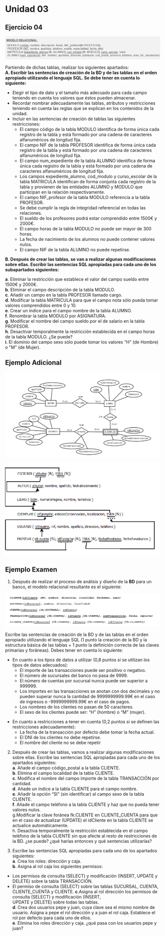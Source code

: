 # Unidad 03 

## **Ejercicio 04**

![Ejercicio04](Ejercicio04.png)

Partiendo de dichas tablas, realizar los siguientes apartados:  
**A. Escribir las sentencias de creación de la BD y de las tablas en el orden apropiado utilizando el lenguaje SQL. Se debe tener en cuenta lo siguiente:**
 *  Elegir el tipo de dato y el tamaño más adecuado para cada campo teniendo en cuenta los valores que éstos pueden almacenar.  
 * Recordar nombrar adecuadamente las tablas, atributos y restricciones teniendo en cuenta las reglas que se  explican en los contenidos de la unidad.  
*  Incluir en las sentencias de creación de tablas las siguientes restricciones:  
	* El campo código de la tabla MODULO identifica de forma única cada registro de la tabla y está formado por una cadena de caracteres alfanuméricos de longitud fija.
	* El campo NIF de la tabla PROFESOR identifica de forma única cada registro de la tabla y está formado por una cadena de caracteres alfanuméricos de longitud fija.
	* El campo num_expediente de la tabla ALUMNO identifica de forma única cada registro de la tabla y está formado por una cadena de caracteres alfanuméricos de longitud fija.
	* Los campos expediente_alumno, cod_modulo y curso_escolar de la tabla MATRICULA identifican de forma conjunta cada registro de la tabla y provienen de las entidades ALUMNO y MODULO que participan en la relación respectivamente.
	* El campo NIF_profesor de la tabla MODULO referencia a la tabla PROFESOR.
	* Se debe cumplir la regla de integridad referencial en todas las relaciones.  
	* El sueldo de los profesores podrá estar comprendido entre 1500€ y 2000€.
	* El campo horas de la tabla MODULO no puede ser mayor de 300 horas.
	* La fecha de nacimiento de los alumnos no puede contener valores nulos.
	* El campo NIF de la tabla ALUMNO no puede repetirse.

**B. Después de crear las tablas, se van a realizar algunas modificaciones sobre ellas. Escribir las sentencias SQL apropiadas para cada uno de los subapartados siguientes:**

**a**. Eliminar la restricción que establece el valor del campo sueldo entre 1500€ y 2000€.  
**b**. Eliminar el campo descripción de la tabla MODULO.  
**c**. Añadir un campo en la tabla PROFESOR llamado cargo.  
**d.** Modificar la tabla MATRICULA para que el campo nota sólo pueda tomar valores comprendidos entre 0 y 10.  
**e**. Crear un índice para el campo nombre de la tabla ALUMNO.  
**f**. Renombrar la tabla MODULO por ASIGNATURA.  
**g**. Modificar el nombre del campo sueldo por el de salario en la tabla PROFESOR.  
**h**. Desactivar temporalmente la restricción establecida en el campo horas de la tabla MODULO. ¿Se puede?  
**i**. El dominio del campo sexo sólo puede tomar los valores "H" (de Hombre) o "M" (de Mujer).



## **Ejemplo Adicional**

![Adicional](Adicional.png)

![Adicional](Adicional2.png)


## **Ejemplo Examen**

1. Después de realizar el proceso de análisis y diseño de la **BD** para un banco, el modelo relacional resultante es el siguiente:

![Ex](Ex.png)

Escribe las sentencias de creación de la BD y de las tablas en el orden apropiado utilizando el lenguaje SQL (1 punto la creación de la BD y la estructura básica de las tablas + 1 punto la definición correcta de las claves primarias y foráneas). Debes tener en cuenta lo siguiente:  

* En cuanto a los tipos de datos a utilizar (0,8 puntos si se utilizan los tipos de datos adecuados):
	* El importe de las transacciones puede ser positivo o negativo.
	* El número de sucursales del banco no pasa de 9999.
	* El número de cuentas por sucursal nunca puede ser superior a 999999.
	* Los importes en las transacciones se anotan con dos decimales y no pueden superar nunca la cantidad de 9999999999.99€ en el caso de ingresos o -9999999999.99€ en el caso de pagos.
	* Los nombres de los clientes no pasan de 50 caracteres.
	* El sexo de los clientes puede ser: “H” (hombre) o “M” (mujer).
- En cuanto a restricciones a tener en cuenta (0,2 puntos si se definen las restricciones adecuadamente):
	- La fecha de la transacción por defecto debe tomar la fecha actual.
	- El DNI de los clientes no debe repetirse.
	- El nombre del cliente no se debe repetir



2. Después de crear las tablas, vamos a realizar algunas modificaciones sobre ellas. Escribe las sentencias SQL apropiadas para cada uno de los apartados siguientes:  
**a**. Añade el campo código_postal a la tabla CLIENTE.  
**b**. Elimina el campo localidad de la tabla CLIENTE.  
**c**. Modifica el nombre del campo importe de la tabla TRANSACCIÓN por cantidad.  
**d**. Añade un índice a la tabla CLIENTE para el campo nombre.  
**e**. Añadir la opción “SI” (sin identificar) al campo sexo de la tabla CLIENTE.  
**f**.  Añade el campo teléfono a la tabla CLIENTE y haz que no pueda tener valores nulos.  
g.Modificar la clave foránea fk:CLIENTE en CLIENTE_CUENTA para que en el caso de actualizar (UPDATE) el idCliente en la tabla CLIENTE se actualice automáticamente.  
h. Desactiva temporalmente la restricción establecida en el campo teléfono de la tabla CLIENTE sin que afecte al resto de restricciones de la BD. ¿se puede? ¿qué harías entonces y qué sentencias utilizarías?


3. Escribe las sentencias SQL apropiadas para cada uno de los apartados siguientes:  
**a**. Crea los roles: dirección y caja.  
**b**.  Asigna al rol caja los siguientes permisos:
* Los permisos de consulta (SELECT) y modificación (INSERT, UPDATE y DELETE) sobre la tabla TRANSACCIÓN.
* El permiso de consulta (SELECT) sobre las tablas SUCURSAL, CUENTA, CLIENTE_CUENTA y CLIENTE.
**c**.Asigna al rol dirección los permisos de consulta (SELECT) y modificación (INSERT,  
UPDATE y DELETE) sobre todas las tablas.  
**d**.  Crea dos usuarios pepe y juan, cuya clave sea el mismo nombre de usuario. Asigna a pepe el rol dirección y a juan el rol caja. Establece el rol por defecto para cada uno de ellos.  
**e**. Elimina los roles dirección y caja. ¿qué pasa con los usuarios pepe y juan?

